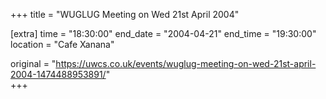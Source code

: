 +++
title = "WUGLUG Meeting on Wed 21st April 2004"

[extra]
time = "18:30:00"
end_date = "2004-04-21"
end_time = "19:30:00"
location = "Cafe Xanana"

original = "https://uwcs.co.uk/events/wuglug-meeting-on-wed-21st-april-2004-1474488953891/"    
+++



